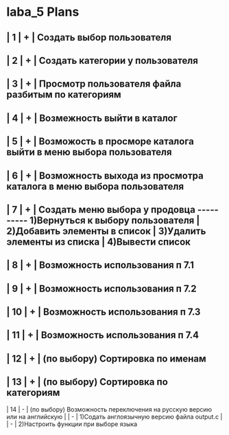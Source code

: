 # laba_5 Plans
| 1  | + | Создать выбор пользователя
-----------------------------------------------------------------------------------------------------------------------------------------------
| 2  | + | Создать категории у пользователя
-----------------------------------------------------------------------------------------------------------------------------------------------
| 3  | + | Просмотр пользователя файла разбитым по категориям
-----------------------------------------------------------------------------------------------------------------------------------------------
| 4  | + | Возмежность выйти в каталог
-----------------------------------------------------------------------------------------------------------------------------------------------
| 5  | + | Возможость в просморе каталога выйти в меню выбора пользователя
-----------------------------------------------------------------------------------------------------------------------------------------------
| 6  | + | Возможность выхода из просмотра каталога в меню выбора пользователя
-----------------------------------------------------------------------------------------------------------------------------------------------
| 7  | + | Создать меню выбора у продовца
----------	1)Вернуться к выбору пользователя
|		 	2)Добавить элементы в список
|			3)Удалить элементы из списка
|		    4)Вывести список
-----------------------------------------------------------------------------------------------------------------------------------------------
| 8  | + | Возможность использования п 7.1
-----------------------------------------------------------------------------------------------------------------------------------------------
| 9  | + | Возможность использования п 7.2
-----------------------------------------------------------------------------------------------------------------------------------------------
| 10 | + | Возможность использования п 7.3
-----------------------------------------------------------------------------------------------------------------------------------------------
| 11 | + | Возможность использования п 7.4
-----------------------------------------------------------------------------------------------------------------------------------------------
| 12 | + | (по выбору) Сортировка по именам
-----------------------------------------------------------------------------------------------------------------------------------------------
| 13 | + | (по выбору) Сортировка по категориям
-----------------------------------------------------------------------------------------------------------------------------------------------
| 14 | - | (по выбору) Возможность переключения на русскую версию или на английскую
|		| - | 1)Содать англоязычную версию файла output.c
|		| - | 2)Настроить функции при выборе языка
